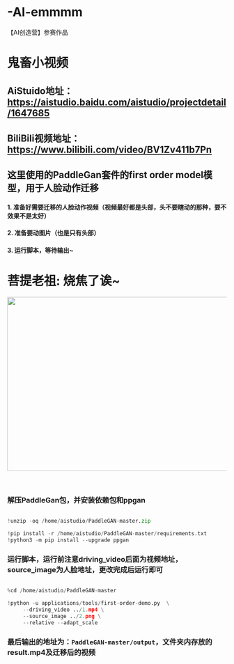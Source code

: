 # -AI-emmmm
【AI创造营】参赛作品
# **鬼畜小视频**

## AiStuido地址：https://aistudio.baidu.com/aistudio/projectdetail/1647685
## BiliBili视频地址：https://www.bilibili.com/video/BV1Zv411b7Pn

## **这里使用的PaddleGan套件的first order model模型，用于人脸动作迁移**
#### **1. 准备好需要迁移的人脸动作视频（视频最好都是头部，头不要瞎动的那种，要不效果不是太好）**
#### **2. 准备要动图片（也是只有头部）**
#### **3. 运行脚本，等待输出~**


# 菩提老祖: 烧焦了诶~

<img src="https://ai-studio-static-online.cdn.bcebos.com/b94857f896704fcbb88bf4081be2fdd96d2d5edec0a9400b91ec7e39e4724cf9" width = "800" height = "400" align=center />

&nbsp; 

### 解压PaddleGan包，并安装依赖包和ppgan


```python

!unzip -oq /home/aistudio/PaddleGAN-master.zip 

!pip install -r /home/aistudio/PaddleGAN-master/requirements.txt
!python3 -m pip install --upgrade ppgan
```



### 运行脚本，运行前注意driving_video后面为视频地址，source_image为人脸地址，更改完成后运行即可


```python

%cd /home/aistudio/PaddleGAN-master

!python -u applications/tools/first-order-demo.py  \
     --driving_video ../1.mp4 \
     --source_image ../2.png \
     --relative --adapt_scale 
```



### 最后输出的地址为：`PaddleGAN-master/output`，文件夹内存放的result.mp4及迁移后的视频
